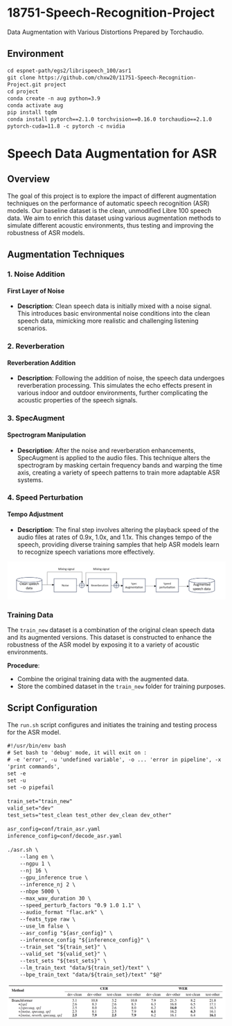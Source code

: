 # 18751-Speech-Recognition-Project
Data Augmentation with Various Distortions Prepared by Torchaudio.

## Environment
```
cd espnet-path/egs2/librispeech_100/asr1
git clone https://github.com/chxw20/11751-Speech-Recognition-Project.git project
cd project
conda create -n aug python=3.9
conda activate aug
pip install tqdm
conda install pytorch==2.1.0 torchvision==0.16.0 torchaudio==2.1.0 pytorch-cuda=11.8 -c pytorch -c nvidia
```
# Speech Data Augmentation for ASR

## Overview

The goal of this project is to explore the impact of different augmentation techniques on the performance of automatic speech recognition (ASR) models. Our baseline dataset is the clean, unmodified Libre 100 speech data. We aim to enrich this dataset using various augmentation methods to simulate different acoustic environments, thus testing and improving the robustness of ASR models.

## Augmentation Techniques

### 1. Noise Addition

#### First Layer of Noise
- **Description**: Clean speech data is initially mixed with a noise signal. This introduces basic environmental noise conditions into the clean speech data, mimicking more realistic and challenging listening scenarios.

### 2. Reverberation

#### Reverberation Addition
- **Description**: Following the addition of noise, the speech data undergoes reverberation processing. This simulates the echo effects present in various indoor and outdoor environments, further complicating the acoustic properties of the speech signals.

### 3. SpecAugment

#### Spectrogram Manipulation
- **Description**: After the noise and reverberation enhancements, SpecAugment is applied to the audio files. This technique alters the spectrogram by masking certain frequency bands and warping the time axis, creating a variety of speech patterns to train more adaptable ASR systems.

### 4. Speed Perturbation

#### Tempo Adjustment
- **Description**: The final step involves altering the playback speed of the audio files at rates of 0.9x, 1.0x, and 1.1x. This changes tempo of the speech, providing diverse training samples that help ASR models learn to recognize speech variations more effectively.


![pipeline](./images/pipeline.png)


### Training Data
The `train_new` dataset is a combination of the original clean speech data and its augmented versions. This dataset is constructed to enhance the robustness of the ASR model by exposing it to a variety of acoustic environments.

**Procedure**:
- Combine the original training data with the augmented data.
- Store the combined dataset in the `train_new` folder for training purposes.

## Script Configuration

The `run.sh` script configures and initiates the training and testing process for the ASR model.

```
#!/usr/bin/env bash
# Set bash to 'debug' mode, it will exit on :
# -e 'error', -u 'undefined variable', -o ... 'error in pipeline', -x 'print commands',
set -e
set -u
set -o pipefail

train_set="train_new"
valid_set="dev"
test_sets="test_clean test_other dev_clean dev_other"

asr_config=conf/train_asr.yaml
inference_config=conf/decode_asr.yaml

./asr.sh \
    --lang en \
    --ngpu 1 \
    --nj 16 \
    --gpu_inference true \
    --inference_nj 2 \
    --nbpe 5000 \
    --max_wav_duration 30 \
    --speed_perturb_factors "0.9 1.0 1.1" \
    --audio_format "flac.ark" \
    --feats_type raw \
    --use_lm false \
    --asr_config "${asr_config}" \
    --inference_config "${inference_config}" \
    --train_set "${train_set}" \
    --valid_set "${valid_set}" \
    --test_sets "${test_sets}" \
    --lm_train_text "data/${train_set}/text" \
    --bpe_train_text "data/${train_set}/text" "$@"
```

![Final result](./images/result.png)
